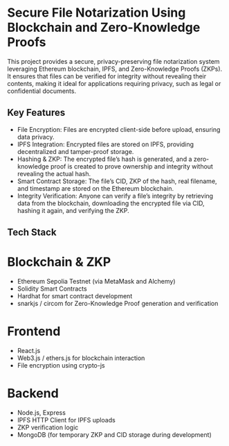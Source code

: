 # Secure File Notarization Using Blockchain and Zero-Knowledge Proofs

This project provides a secure, privacy-preserving file notarization system leveraging Ethereum blockchain, IPFS, and Zero-Knowledge Proofs (ZKPs). It ensures that files can be verified for integrity without 
revealing their contents, making it ideal for applications requiring privacy, such as legal or confidential documents.

## Key Features

- File Encryption: Files are encrypted client-side before upload, ensuring data privacy.
- IPFS Integration: Encrypted files are stored on IPFS, providing decentralized and tamper-proof storage.
- Hashing & ZKP: The encrypted file’s hash is generated, and a zero-knowledge proof is created to prove ownership and integrity without revealing the actual hash.
- Smart Contract Storage: The file’s CID, ZKP of the hash, real filename, and timestamp are stored on the Ethereum blockchain.
- Integrity Verification: Anyone can verify a file’s integrity by retrieving data from the blockchain, downloading the encrypted file via CID, hashing it again, and verifying the ZKP.

## Tech Stack

# Blockchain & ZKP
- Ethereum Sepolia Testnet (via MetaMask and Alchemy)
- Solidity Smart Contracts
- Hardhat for smart contract development
- snarkjs / circom for Zero-Knowledge Proof generation and verification

# Frontend
- React.js
- Web3.js / ethers.js for blockchain interaction
- File encryption using crypto-js

# Backend
- Node.js, Express
- IPFS HTTP Client for IPFS uploads
- ZKP verification logic
- MongoDB (for temporary ZKP and CID storage during development)
